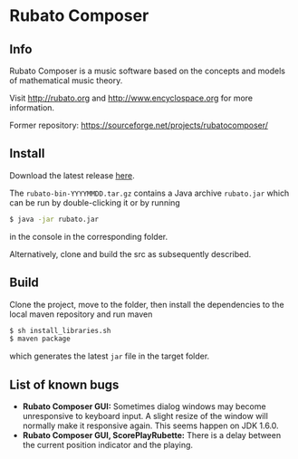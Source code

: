# Rubato Composer

## Info

Rubato Composer is a music software based on the concepts and models of mathematical music theory.

Visit http://rubato.org and http://www.encyclospace.org for more information.

Former repository: https://sourceforge.net/projects/rubatocomposer/

## Install

Download the latest release [here](https://github.com/rubato-composer/rubato-composer/releases).

The `rubato-bin-YYYYMMDD.tar.gz` contains a Java archive `rubato.jar` which can be run by double-clicking it or by running
```bash
$ java -jar rubato.jar
```
in the console in the corresponding folder.

Alternatively, clone and build the src as subsequently described.

## Build

Clone the project, move to the folder, then install the dependencies to the local maven repository and run maven
```bash
$ sh install_libraries.sh
$ maven package
```
which generates the latest `jar` file in the target folder.


## List of known bugs

* **Rubato Composer GUI:** Sometimes dialog windows may become unresponsive to keyboard input. A slight resize of the window will normally make it responsive again. This seems happen on JDK 1.6.0.
* **Rubato Composer GUI, ScorePlayRubette:** There is a delay between the current position indicator and the playing.
